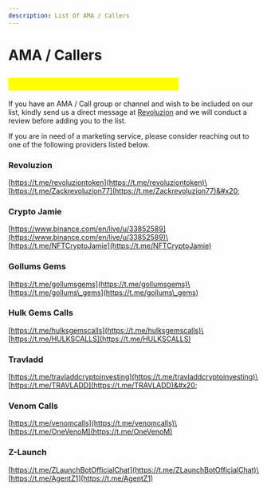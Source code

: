 ```yaml
---
description: List Of AMA / Callers
---
```


# AMA / Callers

## <mark style="color:yellow;">AMA / Callers Groups & Channels</mark>

If you have an AMA / Call group or channel and wish to be included on our list, kindly send us a direct message at [Revoluzion](https://t.me/Zackrevoluzion77) and we will conduct a review before adding you to the list.

If you are in need of a marketing service, please consider reaching out to one of the following providers listed below.

### Revoluzion

[https://t.me/revoluziontoken](https://t.me/revoluziontoken)\
[https://t.me/Zackrevoluzion77](https://t.me/Zackrevoluzion77)&#x20;

### Crypto Jamie

[https://www.binance.com/en/live/u/33852589](https://www.binance.com/en/live/u/33852589)\
[https://t.me/NFTCryptoJamie](https://t.me/NFTCryptoJamie)

### Gollums Gems

[https://t.me/gollumsgems](https://t.me/gollumsgems)\
[https://t.me/gollums\_gems](https://t.me/gollums\_gems)

### Hulk Gems Calls

[https://t.me/hulksgemscalls](https://t.me/hulksgemscalls)\
[https://t.me/HULKSCALLS](https://t.me/HULKSCALLS)

### Travladd

[https://t.me/travladdcryptoinvesting](https://t.me/travladdcryptoinvesting)\
[https://t.me/TRAVLADD](https://t.me/TRAVLADD)&#x20;

### Venom Calls

[https://t.me/venomcalls](https://t.me/venomcalls)\
[https://t.me/OneVenoM](https://t.me/OneVenoM)

### Z-Launch

[https://t.me/ZLaunchBotOfficialChat](https://t.me/ZLaunchBotOfficialChat)\
[https://t.me/AgentZ1](https://t.me/AgentZ1)

